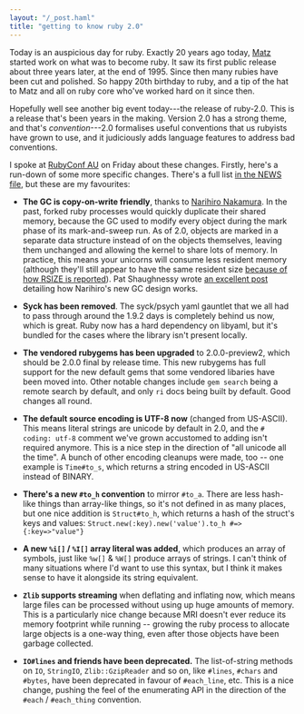 ```yaml
---
layout: "/_post.haml"
title: "getting to know ruby 2.0"
---
```



Today is an auspicious day for ruby. Exactly 20 years ago today, [Matz](https://twitter.com/yukihiro_matz) started work on what was to become ruby. It saw its first public release about three years later, at the end of 1995. Since then many rubies have been cut and polished. So happy 20th birthday to ruby, and a tip of the hat to Matz and all on ruby core who've worked hard on it since then.

Hopefully well see another big event today---the release of ruby-2.0. This is a release that's been years in the making. Version 2.0 has a strong theme, and that's _convention_---2.0 formalises useful conventions that us rubyists have grown to use, and it judiciously adds language features to address bad conventions.

I spoke at [RubyConf AU](http://www.rubyconf.org.au) on Friday about these changes. Firstly, here's a run-down of some more specific changes. There's a full list [in the NEWS file](https://github.com/ruby/ruby/blob/trunk/NEWS), but these are my favourites:

- **The GC is copy-on-write friendly**, thanks to [Narihiro Nakamura](https://twitter.com/nari_en). In the past, forked ruby processes would quickly duplicate their shared memory, because the GC used to modify every object during the mark phase of its mark-and-sweep run. As of 2.0, objects are marked in a separate data structure instead of on the objects themselves, leaving them unchanged and allowing the kernel to share lots of memory. In practice, this means your unicorns will consume less resident memory (although they'll still appear to have the same resident size [because of how RSIZE is reported](http://unix.stackexchange.com/a/34867)). Pat Shaughnessy wrote [an excellent post](http://patshaughnessy.net/2012/3/23/why-you-should-be-excited-about-garbage-collection-in-ruby-2-0) detailing how Narihiro's new GC design works.

- **Syck has been removed**. The syck/psych yaml gauntlet that we all had to pass through around the 1.9.2 days is completely behind us now, which is great. Ruby now has a hard dependency on libyaml, but it's bundled for the cases where the library isn't present locally.

- **The vendored rubygems has been upgraded** to 2.0.0-preview2, which should be 2.0.0 final by release time. This new rubygems has full support for the new default gems that some vendored libaries have been moved into. Other notable changes include `gem search` being a remote search by default, and only `ri` docs being built by default. Good changes all round.

- **The default source encoding is UTF-8 now** (changed from US-ASCII). This means literal strings are unicode by default in 2.0, and the `# coding: utf-8` comment we've grown accustomed to adding isn't required anymore. This is a nice step in the direction of "all unicode all the time". A bunch of other encoding cleanups were made, too -- one example is `Time#to_s`, which returns a string encoded in US-ASCII instead of BINARY.

- **There's a new `#to_h` convention** to mirror `#to_a`. There are less hash-like things than array-like things, so it's not defined in as many places, but one nice addition is `Struct#to_h`, which returns a hash of the struct's keys and values: `Struct.new(:key).new('value').to_h #=> {:key=>"value"}`

- **A new `%i[]` / `%I[]` array literal was added**, which produces an array of symbols, just like `%w[]` & `%W[]` produce arrays of strings. I can't think of many situations where I'd want to use this syntax, but I think it makes sense to have it alongside its string equivalent.

- **`Zlib` supports streaming** when deflating and inflating now, which means large files can be processed without using up huge amounts of memory. This is a particularly nice change because MRI doesn't ever reduce its memory footprint while running -- growing the ruby process to allocate large objects is a one-way thing, even after those objects have been garbage collected.

- **`IO#lines` and friends have been deprecated.** The list-of-string methods on `IO`, `StringIO`, `Zlib::GzipReader` and so on, like `#lines`, `#chars` and `#bytes`, have been deprecated in favour of `#each_line`, etc. This is a nice change, pushing the feel of the enumerating API in the direction of the `#each` / `#each_thing` convention.

